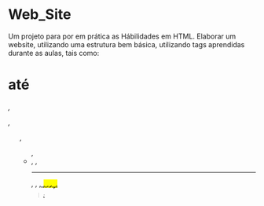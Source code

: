 # Web_Site

Um projeto para por em prática as Hábilidades em HTML. 
Elaborar um website, utilizando uma estrutura bem básica, utilizando tags aprendidas durante as aulas, tais como:

<h1> até <h6>, <p>, <ol>, <ul>, <li>, <a>, <hr>, <i>, <u>, <mark>, <small>, <strong>, <sub>, <sup>, <blockquote>;
